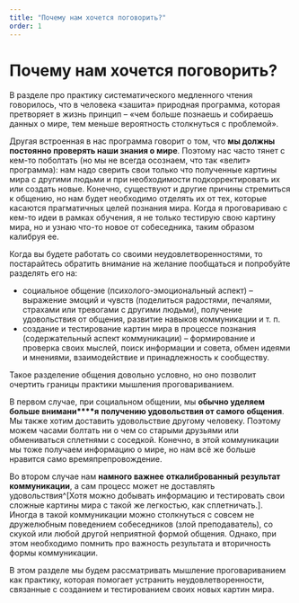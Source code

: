 ```yaml
---
title: "Почему нам хочется поговорить?"
order: 1
---
```


# Почему нам хочется поговорить?

В разделе про практику систематического медленного чтения говорилось, что в человека «зашита» природная программа, которая претворяет в жизнь принцип – «чем больше познаешь и собираешь данных о мире, тем меньше вероятность столкнуться с проблемой».

Другая встроенная в нас программа говорит о том, что **мы должны постоянно проверять наши знания о мире**. Поэтому нас часто тянет с кем-то поболтать (но мы не всегда осознаем, что так «велит» программа): нам надо сверить свои только что полученные картины мира с другими людьми и при необходимости подкорректировать их или создать новые. Конечно, существуют и другие причины стремиться к общению, но нам будет необходимо отделять их от тех, которые касаются прагматичных целей познания мира. Когда я проговариваю с кем-то идеи в рамках обучения, я не только тестирую свою картину мира, но и узнаю что-то новое от собеседника, таким образом калибруя ее.

Когда вы будете работать со своими неудовлетворенностями, то постарайтесь обратить внимание на желание пообщаться и попробуйте разделять его на:

* социальное общение (психолого-эмоциональный аспект) – выражение эмоций и чувств (поделиться радостями, печалями, страхами или тревогами с другими людьми), получение удовольствия от общения, развитие навыков коммуникации и т. п.
* создание и тестирование картин мира в процессе познания (содержательный аспект коммуникации) – формирование и проверка своих мыслей, поиск информации и совета, обмен идеями и мнениями, взаимодействие и принадлежность к сообществу.

Такое разделение общения довольно условно, но оно позволит очертить границы практики мышления проговариванием.

В первом случае, при социальном общении, мы **обычно уделяем больше внимани****я** **получению удовольствия от самого общения**. Мы также хотим доставить удовольствие другому человеку. Поэтому можем часами болтать ни о чем со старыми друзьями или обмениваться сплетнями с соседкой. Конечно, в этой коммуникации мы тоже получаем информацию о мире, но нам всё же больше нравится само времяпрепровождение.

Во втором случае нам **намного важнее** **откалиброванный** **результат коммуникации**, а сам процесс может не доставлять удовольствия^[Хотя можно добывать информацию и тестировать свои сложные картины мира с такой же легкостью, как сплетничать.]. Иногда в такой коммуникации можно столкнуться с совсем не дружелюбным поведением собеседников (злой преподаватель), со скукой или любой другой неприятной формой общения. Однако, при этом необходимо помнить про важность результата и вторичность формы коммуникации.

В этом разделе мы будем рассматривать мышление проговариванием как практику, которая помогает устранить неудовлетворенности, связанные с созданием и тестированием своих новых картин мира.